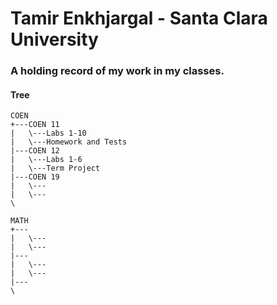 # Tamir Enkhjargal - Santa Clara University

### A holding record of my work in my classes.

#### Tree
```
COEN
+---COEN 11
|   \---Labs 1-10
|   \---Homework and Tests
|---COEN 12
|   \---Labs 1-6
|   \---Term Project
|---COEN 19
|   \---
|   \---
\

MATH
+---
|   \---
|   \---
|---
|   \---
|   \---
|---
\

```
